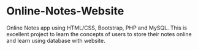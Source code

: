 # Online-Notes-Website
Online Notes app using HTML/CSS, Bootstrap, PHP and MySQL. This is excellent project to learn the concepts of users to store their notes online and learn using database with website.
